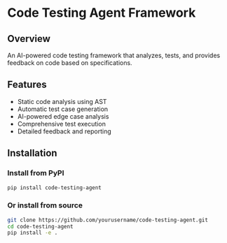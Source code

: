 # Code Testing Agent Framework

## Overview
An AI-powered code testing framework that analyzes, tests, and provides feedback on code based on specifications.

## Features
- Static code analysis using AST
- Automatic test case generation
- AI-powered edge case analysis
- Comprehensive test execution
- Detailed feedback and reporting

## Installation

### Install from PyPI
```bash
pip install code-testing-agent
```

### Or install from source
```bash
git clone https://github.com/yourusername/code-testing-agent.git
cd code-testing-agent
pip install -e .
```